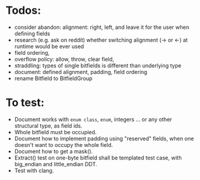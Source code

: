 # Todos:

* consider abandon: alignment: right, left, and leave it for the user when defining fields
* research (e.g. ask on reddit) whether switching alignment (-> or <-) at runtime would be ever used
* field ordering,
* overflow policy: allow, throw, clear field,
* straddling: types of single bitfields is different than underlying type
* document: defined alignment, padding, field ordering
* rename Bitfield to BitfieldGroup

# To test:

* Document works with `enum class`, `enum`, integers ... or any other structural type, as field ids.
* Whole bitfield must be occupied.
* Document how to implement padding using "reserved" fields, when one doesn't want to occupy the whole field.
* Document how to get a mask().
* Extract() test on one-byte bitfield shall be templated test case, with big_endian and little_endian DDT.
* Test with clang.
